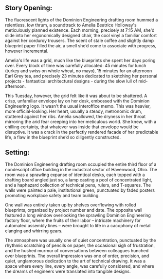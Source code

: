 ## Story Opening:

The fluorescent lights of the Dominion Engineering drafting room hummed a relentless, low thrum, a soundtrack to Amelia Beatrice Holloway's meticulously planned existence. Each morning, precisely at 7:15 AM, she'd slide into her ergonomically designed chair, the cool vinyl a familiar comfort against her corduroy trousers. The scent of stale coffee and slightly damp blueprint paper filled the air, a smell she’d come to associate with progress, however incremental.

Amelia's life was a grid, much like the blueprints she spent her days poring over. Every block of time was carefully allocated: 45 minutes for lunch (turkey and swiss on whole wheat, no mayo), 15 minutes for an afternoon Earl Grey tea, and precisely 23 minutes dedicated to sketching her personal projects - fantastical architectural designs - during the slow lull of mid-afternoon.

This Tuesday, however, the grid felt like it was about to be shattered. A crisp, unfamiliar envelope lay on her desk, embossed with the Dominion Engineering logo. It wasn't the usual interoffice memo. This was heavier, more official-looking. Her heart, usually a steady, metronomic drum, stuttered against her ribs. Amelia swallowed, the dryness in her throat mirroring the arid fear creeping into her meticulous world. She knew, with a chilling certainty, that whatever was inside that envelope would be disruptive. It was a crack in the perfectly rendered facade of her predictable life, a flaw in the blueprint she’d so diligently constructed.
## Setting:

The Dominion Engineering drafting room occupied the entire third floor of a nondescript office building in the industrial sector of Havenwood, Ohio. The room was a sprawling expanse of identical desks, each topped with a drafting board angled just so, a lamp casting a pool of concentrated light, and a haphazard collection of technical pens, rulers, and T-squares. The walls were painted a pale, institutional green, punctuated by faded posters promoting workplace safety and team building.

One wall was entirely taken up by shelves overflowing with rolled blueprints, organized by project number and date. The opposite wall featured a long window overlooking the sprawling Dominion Engineering factory floor, where the fruits of their labor – intricate machinery for automated assembly lines – were brought to life in a cacophony of metal clanging and whirring gears.

The atmosphere was usually one of quiet concentration, punctuated by the rhythmic scratching of pencils on paper, the occasional sigh of frustration, and the hushed murmur of conversations between colleagues hunched over blueprints. The overall impression was one of order, precision, and quiet, unglamorous dedication to the art of technical drawing. It was a space where every line, every angle, was carefully considered, and where the dreams of engineers were translated into tangible designs.
